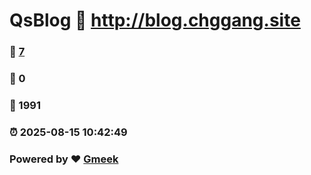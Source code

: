 # QsBlog :link: http://blog.chggang.site 
### :page_facing_up: [7](http://blog.chggang.site/tag.html) 
### :speech_balloon: 0 
### :hibiscus: 1991 
### :alarm_clock: 2025-08-15 10:42:49 
### Powered by :heart: [Gmeek](https://github.com/Meekdai/Gmeek)
